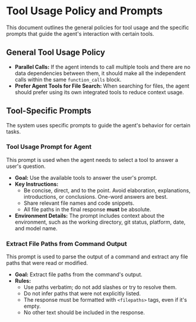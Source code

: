 # Tool Usage Policy and Prompts

This document outlines the general policies for tool usage and the specific prompts that guide the agent's interaction with certain tools.

## General Tool Usage Policy

-   **Parallel Calls:** If the agent intends to call multiple tools and there are no data dependencies between them, it should make all the independent calls within the same `function_calls` block.
-   **Prefer Agent Tools for File Search:** When searching for files, the agent should prefer using its own integrated tools to reduce context usage.

## Tool-Specific Prompts

The system uses specific prompts to guide the agent's behavior for certain tasks.

### Tool Usage Prompt for Agent

This prompt is used when the agent needs to select a tool to answer a user's question.

-   **Goal:** Use the available tools to answer the user's prompt.
-   **Key Instructions:**
    -   Be concise, direct, and to the point. Avoid elaboration, explanations, introductions, or conclusions. One-word answers are best.
    -   Share relevant file names and code snippets.
    -   All file paths in the final response **must** be absolute.
-   **Environment Details:** The prompt includes context about the environment, such as the working directory, git status, platform, date, and model name.

### Extract File Paths from Command Output

This prompt is used to parse the output of a command and extract any file paths that were read or modified.

-   **Goal:** Extract file paths from the command's output.
-   **Rules:**
    -   Use paths verbatim; do not add slashes or try to resolve them.
    -   Do not infer paths that were not explicitly listed.
    -   The response must be formatted with `<filepaths>` tags, even if it's empty.
    -   No other text should be included in the response. 